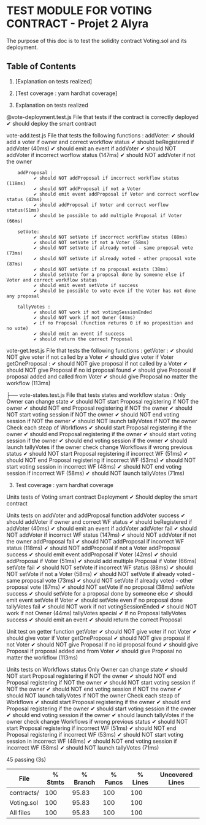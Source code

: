 # TEST MODULE FOR VOTING CONTRACT - Projet 2 Alyra

The purpose of this doc is to test the solidity contract Voting.sol and its deployment. 

## Table of Contents
1. [Explanation on tests realized]
2. [Test coverage : yarn hardhat coverage] 

1. Explanation on tests realized

@vote-deployment.test.js
      File that tests if the contract is correctly deployed 
              ✔ should deploy the smart contract

vote-add.test.js
      File that tests the following functions :
        addVoter:
              ✔ should add a voter if owner and correct workflow status
              ✔ should beRegistered if addVoter (40ms)
              ✔ should emit an event if addVoter
              ✔ should NOT addVoter if incorrect worflow status (147ms)
              ✔ should NOT addVoter if not the owner

        addProposal : 
              ✔ should NOT addProposal if incorrect workflow status (118ms)
              ✔ should NOT addProposal if not a Voter
              ✔ should emit event addProposal if Voter and correct worflow status (42ms)
              ✔ should addProposal if Voter and correct worflow status(51ms)
              ✔ should be possible to add multiple Proposal if Voter (66ms)

        setVote: 
              ✔ should NOT setVote if incorrect workflow status (88ms)
              ✔ should NOT setVote if not a Voter (58ms)
              ✔ should NOT setVote if already voted - same proposal vote (73ms)
              ✔ should NOT setVote if already voted - other proposal vote (87ms)
              ✔ should NOT setVote if no proposal exists (38ms)
              ✔ should setVote for a proposal done by someone else if Voter and correct workflow status
              ✔ should emit event setVote if success
              ✔ should be possible to vote even if the Voter has not done any proposal

        tallyVotes : 
              ✔ should NOT work if not votingSessionEnded
              ✔ should NOT work if not Owner (44ms)
              ✔ if no Proposal (function returns 0 if no proposition and no vote)
              ✔ should emit an event if success
              ✔ should return the correct Proposal

vote-get.test.js
      File that tests the following functions :
        getVoter : 
              ✔ should NOT give voter if not called by a Voter
              ✔ should give voter if Voter
        getOneProposal :
              ✔ should NOT give proposal if not called by a Voter
              ✔ should NOT give Proposal if no id proposal found
              ✔ should give Proposal if proposal added and called from Voter
              ✔ should give Proposal no matter the workflow (113ms)

├── vote-states.test.js
      File that tests states and workflow status :
            Only Owner can change state
              ✔ should NOT start Proposal registering if NOT the owner
              ✔ should NOT end Proposal registering if NOT the owner
              ✔ should NOT start voting session if NOT the owner
              ✔ should NOT end voting session if NOT the owner
              ✔ should NOT launch tallyVotes if NOT the owner
            Check each steap of Workflows
              ✔ should start Proposal registering if the owner
              ✔ should end Proposal registering if the owner
              ✔ should start voting session if the owner
              ✔ should end voting session if the owner
              ✔ should launch tallyVotes if the owner
            check change Workflows if wrong previous status
              ✔ should NOT start Proposal registering if incorrect WF (51ms)
              ✔ should NOT end Proposal registering if incorrect WF (53ms)
              ✔ should NOT start voting session in incorrect WF (48ms)
              ✔ should NOT end voting session if incorrect WF (58ms)
              ✔ should NOT launch tallyVotes (71ms)


3. Test coverage : yarn hardhat coverage 

  Units tests of Voting smart contract
    Deployment
      ✔ Should deploy the smart contract

  Units tests on addVoter and addProposal function
    addVoter success
      ✔ should addVoter if owner and correct WF status
      ✔ should beRegistered if addVoter (40ms)
      ✔ should emit an event if addVoter
    addVoter fail
      ✔ should NOT addVoter if incorrect WF status (147ms)
      ✔ should NOT addVoter if not the owner
    addProposal fail
      ✔ should NOT addProposal if incorrect WF status (118ms)
      ✔ should NOT addProposal if not a Voter
    addProposal success
      ✔ should emit event addProposal if Voter (42ms)
      ✔ should addProposal if Voter (51ms)
      ✔ should add multiple Proposal if Voter (66ms)
    setVote fail
      ✔ should NOT setVote if incorrect WF status (88ms)
      ✔ should NOT setVote if not a Voter (58ms)
      ✔ should NOT setVote if already voted - same proposal vote (73ms)
      ✔ should NOT setVote if already voted - other proposal vote (87ms)
      ✔ should NOT setVote if no proposal (38ms)
    setVote success
      ✔ should setVote for a proposal done by someone else
      ✔ should emit event setVote if Voter
      ✔ should setVote even if no proposal done
    tallyVotes fail
      ✔ should NOT work if not votingSessionEnded
      ✔ should NOT work if not Owner (44ms)
    tallyVotes special
      ✔ if no Proposal
    tallyVotes success
      ✔ should emit an event
      ✔ should return the correct Proposal

  Unit test on getter function
    getVoter
      ✔ should NOT give voter if not Voter
      ✔ should give voter if Voter
    getOneProposal
      ✔ should NOT give proposal if not Voter
      ✔ should NOT give Proposal if no id proposal found
      ✔ should give Proposal if proposal added and from Voter
      ✔ should give Proposal no matter the workflow (113ms)

  Units tests on Workflows status
    Only Owner can change state
      ✔ should NOT start Proposal registering if NOT the owner
      ✔ should NOT end Proposal registering if NOT the owner
      ✔ should NOT start voting session if NOT the owner
      ✔ should NOT end voting session if NOT the owner
      ✔ should NOT launch tallyVotes if NOT the owner
    Check each steap of Workflows
      ✔ should start Proposal registering if the owner
      ✔ should end Proposal registering if the owner
      ✔ should start voting session if the owner
      ✔ should end voting session if the owner
      ✔ should launch tallyVotes if the owner
    check change Workflows if wrong previous status
      ✔ should NOT start Proposal registering if incorrect WF (51ms)
      ✔ should NOT end Proposal registering if incorrect WF (53ms)
      ✔ should NOT start voting session in incorrect WF (48ms)
      ✔ should NOT end voting session if incorrect WF (58ms)
      ✔ should NOT launch tallyVotes (71ms)


  45 passing (3s)


File         |  % Stmts | % Branch |  % Funcs |  % Lines |Uncovered Lines |
-------------|----------|----------|----------|----------|----------------|
 contracts/  |      100 |    95.83 |      100 |      100 |                |
  Voting.sol |      100 |    95.83 |      100 |      100 |                |
All files    |      100 |    95.83 |      100 |      100 |                |



